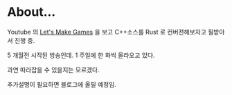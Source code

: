 # About...

Youtube 의 [Let's Make Games](https://www.youtube.com/channel/UCAM9ZPgEIdeHAsmG50wqL1g) 을 보고 C++소스를 Rust 로 컨버젼해보자고 필받아서 진행 중.

5 개월전 시작된 방송인데. 1 주일에 한 화씩 올라오고 있다.

과연 따라잡을 수 있을지는 모르겠다.

추가설명이 필요하면 블로그에 올릴 예정임.

